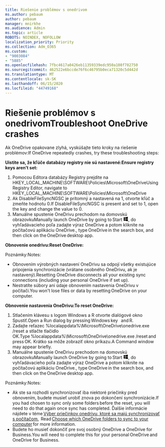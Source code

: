 ```yaml
---
title: Riešenie problémov s onedrivom
ms.author: pebaum
author: pebaum
manager: mnirkhe
ms.audience: Admin
ms.topic: article
ROBOTS: NOINDEX, NOFOLLOW
localization_priority: Priority
ms.collection: Adm_O365
ms.custom:
- "9003084"
- "5885"
ms.openlocfilehash: 7fbc4617a0426eb11359339edc950a108f782750
ms.sourcegitcommit: 462522e6bccde76f6c46795b0eca71320c5d442d
ms.translationtype: MT
ms.contentlocale: sk-SK
ms.lasthandoff: 06/15/2020
ms.locfileid: "44749168"
---
```

# <a name="troubleshoot-onedrive-crashes"></a><span data-ttu-id="e860e-102">Riešenie problémov s onedrivom</span><span class="sxs-lookup"><span data-stu-id="e860e-102">Troubleshoot OneDrive crashes</span></span>

<span data-ttu-id="e860e-103">Ak OneDrive opakovane zlyhá, vyskúšajte tieto kroky na riešenie problémov:</span><span class="sxs-lookup"><span data-stu-id="e860e-103">If OneDrive repeatedly crashes, try these troubleshooting steps:</span></span>

<span data-ttu-id="e860e-104">**Uistite sa, že kľúče databázy registry nie sú nastavené:**</span><span class="sxs-lookup"><span data-stu-id="e860e-104">**Ensure registry keys aren’t set:**</span></span>

1. <span data-ttu-id="e860e-105">Pomocou Editora databázy Registry prejdite na HKEY_LOCAL_MACHINE\SOFTWARE\Policies\Microsoft\OneDrive</span><span class="sxs-lookup"><span data-stu-id="e860e-105">Using Registry Editor, navigate to HKEY_LOCAL_MACHINE\SOFTWARE\Policies\Microsoft\OneDrive</span></span>
2. <span data-ttu-id="e860e-106">Ak DisableFileSyncNGSC je prítomný a nastavená na 1, otvorte kľúč a zmeňte hodnotu 0.</span><span class="sxs-lookup"><span data-stu-id="e860e-106">If DisableFileSyncNGSC is present and set to 1, open the key and change the value to 0.</span></span>
3. <span data-ttu-id="e860e-107">Manuálne spustenie OneDrivu prechodom na domovskú obrazovku</span><span class="sxs-lookup"><span data-stu-id="e860e-107">Manually launch OneDrive by going to Start</span></span> ![Stlačte kláves s logom Windows](data:image/png;base64,iVBORw0KGgoAAAANSUhEUgAAABEAAAAOCAYAAADJ7fe0AAAAAXNSR0IArs4c6QAAAARnQU1BAACxjwv8YQUAAAAJcEhZcwAADsQAAA7EAZUrDhsAAADxSURBVDhPY/wPBAx4wR+Gd6/fM7x9/ZTh9ZuXDGdPnWE4tH0rw/UHDxlaVp9kCDCSYWABKfv35wfD+/cfGV4+fcLw5uVjhlOXzzFsX/qWYebmZAZPWWOGO2DD8ACQS9Y3e4Bcg4Y9/t94fPa/CoY4Aq8/+xik/T8TkEMxGDyGgANWwSqeobvbGSyAADIM3BwCDKXd3QyfoCLoQEGAA0xTxSWjsYMJwLHjkruU4UXSJ4YnT54x3Dh/luHmjfMMmw9wMjCDlRAGBDPgjy8fGT5//8rw9P4Thge3zzNcvXmDYevmfQzXb1xlmH/0ATADyjAAAKdWkD3ZSwNeAAAAAElFTkSuQmCC)<span data-ttu-id="e860e-109">, do vyhľadávacieho poľa zadajte výraz OneDrive a potom kliknite na počítačovú aplikáciu OneDrive.</span><span class="sxs-lookup"><span data-stu-id="e860e-109">, type OneDrive in the search box, and then click on the OneDrive desktop app.</span></span>

<span data-ttu-id="e860e-110">**Obnovenie onedrivu:**</span><span class="sxs-lookup"><span data-stu-id="e860e-110">**Reset OneDrive:**</span></span>

<span data-ttu-id="e860e-111">Poznámky:</span><span class="sxs-lookup"><span data-stu-id="e860e-111">Notes:</span></span>

- <span data-ttu-id="e860e-112">Obnovením výrobných nastavení OneDrivu sa odpojí všetky existujúce pripojenia synchronizácie (vrátane osobného OneDrivu, ak je nastavený).</span><span class="sxs-lookup"><span data-stu-id="e860e-112">Resetting OneDrive disconnects all your existing sync connections (including your personal OneDrive if set up).</span></span>
- <span data-ttu-id="e860e-113">Nestratíte súbory ani údaje obnovením nastavenia OneDrivu v počítači.</span><span class="sxs-lookup"><span data-stu-id="e860e-113">You won't lose files or data by resetting OneDrive on your computer.</span></span>

<span data-ttu-id="e860e-114">**Obnovenie nastavenia OneDrivu:**</span><span class="sxs-lookup"><span data-stu-id="e860e-114">**To reset OneDrive:**</span></span>

1. <span data-ttu-id="e860e-115">Stlačením klávesu s logom Windows a R otvorte dialógové okno Spustiť.</span><span class="sxs-lookup"><span data-stu-id="e860e-115">Open a Run dialog by pressing Windows key    and R.</span></span>
2. <span data-ttu-id="e860e-116">Zadajte reťazec %localappdata%\Microsoft\OneDrive\onedrive.exe /reset a stlačte tlačidlo OK.</span><span class="sxs-lookup"><span data-stu-id="e860e-116">Type %localappdata%\Microsoft\OneDrive\onedrive.exe /reset and press OK.</span></span> <span data-ttu-id="e860e-117">Krátko sa môže zobraziť okno príkazu.</span><span class="sxs-lookup"><span data-stu-id="e860e-117">A Command window may appear briefly.</span></span>
3. <span data-ttu-id="e860e-118">Manuálne spustenie OneDrivu prechodom na domovskú obrazovku</span><span class="sxs-lookup"><span data-stu-id="e860e-118">Manually launch OneDrive by going to Start</span></span> ![Stlačte kláves s logom Windows](data:image/png;base64,iVBORw0KGgoAAAANSUhEUgAAABEAAAAOCAYAAADJ7fe0AAAAAXNSR0IArs4c6QAAAARnQU1BAACxjwv8YQUAAAAJcEhZcwAADsQAAA7EAZUrDhsAAADxSURBVDhPY/wPBAx4wR+Gd6/fM7x9/ZTh9ZuXDGdPnWE4tH0rw/UHDxlaVp9kCDCSYWABKfv35wfD+/cfGV4+fcLw5uVjhlOXzzFsX/qWYebmZAZPWWOGO2DD8ACQS9Y3e4Bcg4Y9/t94fPa/CoY4Aq8/+xik/T8TkEMxGDyGgANWwSqeobvbGSyAADIM3BwCDKXd3QyfoCLoQEGAA0xTxSWjsYMJwLHjkruU4UXSJ4YnT54x3Dh/luHmjfMMmw9wMjCDlRAGBDPgjy8fGT5//8rw9P4Thge3zzNcvXmDYevmfQzXb1xlmH/0ATADyjAAAKdWkD3ZSwNeAAAAAElFTkSuQmCC)<span data-ttu-id="e860e-120">, do vyhľadávacieho poľa zadajte výraz OneDrive a potom kliknite na počítačovú aplikáciu OneDrive.</span><span class="sxs-lookup"><span data-stu-id="e860e-120">, type OneDrive in the search box, and then click on the OneDrive desktop app.</span></span>

<span data-ttu-id="e860e-121">Poznámky:</span><span class="sxs-lookup"><span data-stu-id="e860e-121">Notes:</span></span>

- <span data-ttu-id="e860e-122">Ak ste sa rozhodli synchronizovať iba niektoré priečinky pred obnovením, budete musieť urobiť znova po dokončení synchronizácie.</span><span class="sxs-lookup"><span data-stu-id="e860e-122">If you had chosen to sync only some folders before the reset, you will need to do that again once sync has completed.</span></span> <span data-ttu-id="e860e-123">Ďalšie informácie nájdete v téme [Výber priečinkov onedrivu, ktoré sa majú synchronizovať s počítačom.](https://support.office.com/article/98b8b011-8b94-419b-aa95-a14ff2415e85)  </span><span class="sxs-lookup"><span data-stu-id="e860e-123">Read [Choose which OneDrive folders to sync to your computer](https://support.office.com/article/98b8b011-8b94-419b-aa95-a14ff2415e85) for more information.</span></span>
- <span data-ttu-id="e860e-124">Budete ho musieť dokončiť pre svoj osobný OneDrive a OneDrive for Business.</span><span class="sxs-lookup"><span data-stu-id="e860e-124">You will need to complete this for your personal OneDrive and OneDrive for Business.</span></span>